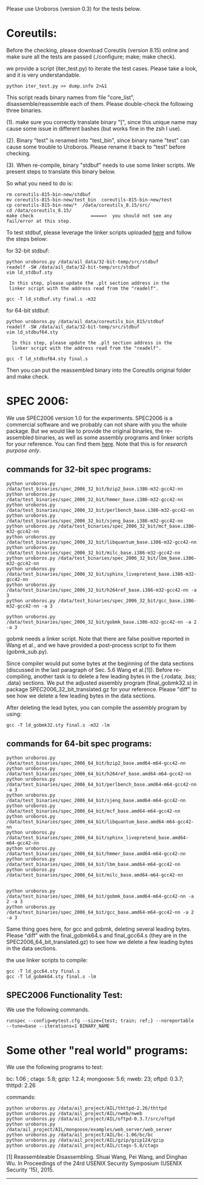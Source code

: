 Please use Uroboros (version 0.3) for the tests below. 

# Coreutils:

Before the checking, please download Coreutils (version 8.15) online and make sure all the tests are passed (./configure; make; make check).

we provide a script (iter_test.py) to iterate the test cases. Please take a look, and it is very understandable.
    
    python iter_test.py >> dump.info 2>&1 

This script reads binary names from file "core_list", disassemble/reassemble each of them. Please double-check the following three binaries.

(1). make sure you correctly translate binary "[", since this unique name may cause some issue in different bashes (but works fine in the zsh I use).

(2). Binary "test" is renamed into "test_bin", since binary name "test" can cause some trouble to Uroboros. Please rename it back to "test" before checking. 

(3). When re-compile, binary "stdbuf" needs to use some linker scripts. We present steps to translate this binary below.

So what you need to do is:

    rm coreutils-815-bin-new/stdbuf
    mv coreutils-815-bin-new/test_bin  coreutils-815-bin-new/test
    cp coreutils-815-bin-new/*  /data/coreutils_8.15/src/
    cd /data/coreutils_8.15/  
    make check                     =====>  you should not see any fail/error at this step.


To test stdbuf, please leverage the linker scripts uploaded [here](https://www.dropbox.com/sh/hkmpj91dvt30mcy/AAC-P6rsf_gQh2g3stEgguBfa?dl=0) and follow the steps below:

for 32-bit stdbuf:

    python uroboros.py /data/ail_data/32-bit-temp/src/stdbuf
    readelf -SW /data/ail_data/32-bit-temp/src/stdbuf
    vim ld_stdbuf.sty

     In this step, please update the .plt section address in the
     linker script with the address read from the "readelf".

    gcc -T ld_stdbuf.sty final.s -m32     

for 64-bit stdbuf:

    python uroboros.py /data/ail_data/coreutils_bin_815/stdbuf
    readelf -SW /data/ail_data/32-bit-temp/src/stdbuf
    vim ld_stdbuf64.sty

      In this step, please update the .plt section address in the
      linker script with the address read from the "readelf".

    gcc -T ld_stdbuf64.sty final.s

Then you can put the reassembled binary into the Coreutils original folder and make check.


# SPEC 2006:

We use SPEC2006 version 1.0 for the experiments. SPEC2006 is a commercial software and we probably can not share with you the whole package. But we would like to provide the original binaries, the re-assembled binaries, as well as some assembly programs and linker scripts for your reference. You can find them [here](https://www.dropbox.com/sh/hkmpj91dvt30mcy/AAC-P6rsf_gQh2g3stEgguBfa?dl=0). Note that this is for *research purpose only*.


## commands for 32-bit spec programs:
    python uroboros.py /data/test_binaries/spec_2006_32_bit/bzip2_base.i386-m32-gcc42-nn
    python uroboros.py /data/test_binaries/spec_2006_32_bit/hmmer_base.i386-m32-gcc42-nn
    python uroboros.py /data/test_binaries/spec_2006_32_bit/perlbench_base.i386-m32-gcc42-nn
    python uroboros.py /data/test_binaries/spec_2006_32_bit/sjeng_base.i386-m32-gcc42-nn
    python uroboros.py /data/test_binaries/spec_2006_32_bit/mcf_base.i386-m32-gcc42-nn
    python uroboros.py /data/test_binaries/spec_2006_32_bit/libquantum_base.i386-m32-gcc42-nn
    python uroboros.py /data/test_binaries/spec_2006_32_bit/milc_base.i386-m32-gcc42-nn
    python uroboros.py /data/test_binaries/spec_2006_32_bit/lbm_base.i386-m32-gcc42-nn
    python uroboros.py /data/test_binaries/spec_2006_32_bit/sphinx_livepretend_base.i386-m32-gcc42-nn
    python uroboros.py /data/test_binaries/spec_2006_32_bit/h264ref_base.i386-m32-gcc42-nn -a 3
    python uroboros.py /data/test_binaries/spec_2006_32_bit/gcc_base.i386-m32-gcc42-nn -a 3

    python uroboros.py /data/test_binaries/spec_2006_32_bit/gobmk_base.i386-m32-gcc42-nn -a 2 -a 3

gobmk needs a linker script. Note that there are false positive reported in Wang et al., and we have provided a post-process script to fix them (gobmk_sub.py).

Since compiler would put some bytes at the beginning of the data sections (discussed in the last paragraph of Sec. 5.6 Wang et al.[1]). Before re-compiling, another task is to delete a few leading bytes in the {.rodata; .bss; .data} sections. We put the adjusted assembly program (final_gobmk32.s) in package SPEC2006_32_bit_translated.gz for your reference. Please "diff" to see how we delete a few leading bytes in the data sections.

After deleting the lead bytes, you can compile the assembly program by using:

    gcc -T ld_gobmk32.sty final.s -m32 -lm


## commands for 64-bit spec programs:

    python uroboros.py /data/test_binaries/spec_2006_64_bit/bzip2_base.amd64-m64-gcc42-nn
    python uroboros.py /data/test_binaries/spec_2006_64_bit/h264ref_base.amd64-m64-gcc42-nn
    python uroboros.py /data/test_binaries/spec_2006_64_bit/perlbench_base.amd64-m64-gcc42-nn -a 3
    python uroboros.py /data/test_binaries/spec_2006_64_bit/sjeng_base.amd64-m64-gcc42-nn
    python uroboros.py /data/test_binaries/spec_2006_64_bit/mcf_base.amd64-m64-gcc42-nn
    python uroboros.py /data/test_binaries/spec_2006_64_bit/libquantum_base.amd64-m64-gcc42-nn
    python uroboros.py /data/test_binaries/spec_2006_64_bit/sphinx_livepretend_base.amd64-m64-gcc42-nn
    python uroboros.py /data/test_binaries/spec_2006_64_bit/hmmer_base.amd64-m64-gcc42-nn
    python uroboros.py /data/test_binaries/spec_2006_64_bit/lbm_base.amd64-m64-gcc42-nn
    python uroboros.py /data/test_binaries/spec_2006_64_bit/milc_base.amd64-m64-gcc42-nn


    python uroboros.py /data/test_binaries/spec_2006_64_bit/gobmk_base.amd64-m64-gcc42-nn -a 2 -a 3
    python uroboros.py /data/test_binaries/spec_2006_64_bit/gcc_base.amd64-m64-gcc42-nn -a 2 -a 3


Same thing goes here, for gcc and gobmk, deleting several leading bytes. Please "diff" with the final_gobmk64.s and final_gcc64.s (they are in the SPEC2006_64_bit_translated.gz) to see how we delete a few leading bytes in the data sections.

the use linker scripts to compile:

    gcc -T ld_gcc64.sty final.s
    gcc -T ld_gobmk64.sty final.s -lm


## SPEC2006 Functionality Test:

We use the following commands.

    runspec --config=mytest.cfg --size={test; train; ref;} --noreportable --tune=base --iterations=1 BINARY_NAME


# Some other "real world" programs:

We use the following programs to test:

bc: 1.06 ; ctags: 5.8; gzip: 1.2.4; mongoose: 5.6; nweb: 23; oftpd: 0.3.7; thttpd: 2.26

commands:

    python uroboros.py /data/ail_project/AIL/thttpd-2.26/thttpd
    python uroboros.py /data/ail_project/AIL/nweb/nweb
    python uroboros.py /data/ail_project/AIL/oftpd-0.3.7/src/oftpd
    python uroboros.py /data/ail_project/AIL/mongoose/examples/web_server/web_server
    python uroboros.py /data/ail_project/AIL/bc-1.06/bc/bc
    python uroboros.py /data/ail_project/AIL/gzip/gzip124/gzip
    python uroboros.py /data/ail_project/AIL/ctags-5.8/ctags


[1] Reassembleable Disassembling. Shuai Wang, Pei Wang, and Dinghao Wu. In Proceedings of the 24rd USENIX Security Symposium (USENIX Security '15), 2015.

---
